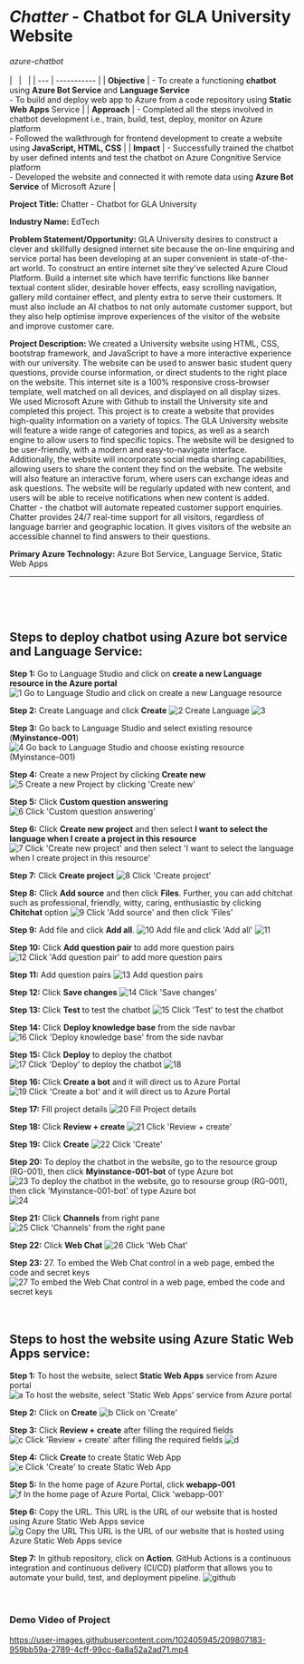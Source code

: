 # _Chatter_ - Chatbot for GLA University Website
*azure-chatbot*
<br>
<br>
| &nbsp; | &nbsp; |
| --- | ----------- |
| **Objective** | - To create a functioning **chatbot** using **Azure Bot Service** and **Language Service** <br>- To build and deploy web app to Azure from a code repository using **Static Web Apps** Service |
| **Approach** | - Completed all the steps involved in chatbot development i.e., train, build, test, deploy, monitor on Azure platform <br>- Followed the walkthrough for frontend development to create a website using **JavaScript, HTML, CSS** |
| **Impact** | - Successfully trained the chatbot by user defined intents and test the chatbot on Azure Congnitive Service platform</br>- Developed the website and connected it with remote data using **Azure Bot Service** of Microsoft Azure |
<br>

**Project Title:**  Chatter - Chatbot for GLA University

**Industry Name:** EdTech

**Problem Statement/Opportunity:** GLA University desires to construct a clever and skillfully designed internet site because the on-line enquiring and service portal has been developing at an super convenient in state-of-the-art world. To construct an entire internet site they've selected Azure Cloud Platform. Build a internet site which have terrific functions like banner textual content slider, desirable hover effects, easy scrolling navigation, gallery mild container effect, and plenty extra to serve their customers. It must also include an AI chatbos to not only automate customer support, but they also help optimise improve experiences of the visitor of the website and improve customer care.

**Project Description:** We created a University website using HTML, CSS, bootstrap framework, and JavaScript to have a more interactive experience with our university. The website can be used to answer basic student query questions, provide course information, or direct students to the right place on the website. This internet site is a 100% responsive cross-browser template, well matched on all devices, and displayed on all display sizes. We used Microsoft Azure with Github to install the University site and completed this project. This project is to create a website that provides high-quality information on a variety of topics. The GLA University website will feature a wide range of categories and topics, as well as a search engine to allow users to find specific topics. The website will be designed to be user-friendly, with a modern and easy-to-navigate interface. Additionally, the website will incorporate social media sharing capabilities, allowing users to share the content they find on the website. The website will also feature an interactive forum, where users can exchange ideas and ask questions. The website will be regularly updated with new content, and users will be able to receive notifications when new content is added. Chatter - the chatbot will automate repeated customer support enquiries. Chatter provides 24/7 real-time support for all visitors, regardless of language barrier and geographic location. It gives visitors of the website an accessible channel to find answers to their questions.

**Primary Azure Technology:** Azure Bot Service, Language Service, Static Web Apps

---
<br><br><br>
## Steps to deploy chatbot using Azure bot service and Language Service:

**Step 1:** Go to Language Studio and click on **create a new Language resource in the Azure portal**
![1  Go to Language Studio and click on create a new Language resource](https://user-images.githubusercontent.com/102405945/209784091-f4e11f94-9d32-4b7d-a023-eafdf218b09f.png)

**Step 2:** Create Language and click **Create**
![2  Create Language](https://user-images.githubusercontent.com/102405945/209784304-7fdee977-9a4c-4217-9767-5bd7ee12ea00.png)
![3  ](https://user-images.githubusercontent.com/102405945/209784341-70de1ae6-957a-4c2b-9e09-b0e1ef9048cb.png)

**Step 3:** Go back to Language Studio and select existing resource (**Myinstance-001**)
![4  Go back to Language Studio and choose existing resource (Myinstance-001)](https://user-images.githubusercontent.com/102405945/209784154-bb5a224a-908d-44e4-90ca-db7a0b105323.png)

**Step 4:** Create a new Project by clicking **Create new**
![5  Create a new Project by clicking 'Create new'](https://user-images.githubusercontent.com/102405945/209784192-ea8aaccd-0579-4b60-9549-5fb345935939.png)

**Step 5:** Click **Custom question answering**
![6  Click 'Custom question answering'](https://user-images.githubusercontent.com/102405945/209784373-f4ed7e0b-b0a3-43a6-a616-7cb9874795e0.png)

**Step 6:** Click **Create new project** and then select **I want to select the language when I create a project in this resource**
![7  Click 'Create new project' and then select 'I want to select the language when I create project in this resource'](https://user-images.githubusercontent.com/102405945/209799126-8fbacbe3-c3ff-4fb2-8325-a5a567b7b06a.png)

**Step 7:** Click **Create project**
![8  Click 'Create project'](https://user-images.githubusercontent.com/102405945/209784549-cc3168a1-4130-41e1-8d65-7a0e6f5cd0da.png)

**Step 8:** Click **Add source** and then click **Files**. Further, you can add chitchat such as professional, friendly, witty, caring, enthusiastic by clicking **Chitchat** option
![9  Click 'Add source' and then click 'Files'](https://user-images.githubusercontent.com/102405945/209799292-57e50e9c-45d1-4107-8e38-71f00ac44f93.png)

**Step 9:** Add file and click **Add all**.
![10  Add file and click 'Add all'](https://user-images.githubusercontent.com/102405945/209799360-14d5c83c-673a-4418-87a0-fb9c9db60144.png)
![11  ](https://user-images.githubusercontent.com/102405945/209799394-b0c7468f-8744-4d2e-937b-8e22ebf5a3d1.png)

**Step 10:** Click **Add question pair** to add more question pairs
![12  Click 'Add question pair' to add more question pairs](https://user-images.githubusercontent.com/102405945/209799864-0e0999be-eed1-4801-b2c7-f59e7ad38631.png)

**Step 11:** Add question pairs
![13  Add question pairs](https://user-images.githubusercontent.com/102405945/209799931-04f19de9-ce11-4ea3-bcf3-34c3918ebc06.png)

**Step 12:** Click **Save changes**
![14  Click 'Save changes'](https://user-images.githubusercontent.com/102405945/209800000-7699b683-8c62-4842-8ee6-f10610bfe476.png)

**Step 13:** Click **Test** to test the chatbot
![15  Click 'Test' to test the chatbot](https://user-images.githubusercontent.com/102405945/209800045-21d44bc1-2c62-41f4-98b7-3dd07d4e3d1a.png)

**Step 14:** Click **Deploy knowledge base** from the side navbar
![16  Click 'Deploy knowledge base' from the side navbar](https://user-images.githubusercontent.com/102405945/209800213-7010f6ce-6934-4f7f-9499-7f7e1645d3bd.png)

**Step 15:** Click **Deploy** to deploy the chatbot
![17  Click 'Deploy' to deploy the chatbot](https://user-images.githubusercontent.com/102405945/209800264-48fe4642-ceb7-4d56-ad69-b5b0c4dca642.png)
![18  ](https://user-images.githubusercontent.com/102405945/209800289-eb0be3cc-1005-4333-9fa6-9c1bc088be8c.png)

**Step 16:** Click **Create a bot** and it will direct us to Azure Portal
![19  Click 'Create a bot' and it will direct us to Azure Portal](https://user-images.githubusercontent.com/102405945/209800365-28a1d734-5d05-4e25-9dce-3b5ccdccaa3f.png)

**Step 17:** Fill project details
![20  Fill Project details](https://user-images.githubusercontent.com/102405945/209800407-69e24820-f18b-48df-b5ee-16979df353d1.png)

**Step 18:** Click **Review + create**
![21  Click 'Review + create'](https://user-images.githubusercontent.com/102405945/209800467-b4852fb5-8405-49ae-8f88-194f80a4523f.png)

**Step 19:** Click **Create**
![22  Click 'Create'](https://user-images.githubusercontent.com/102405945/209800515-6bda6eef-3c98-40b6-b284-2350846349cd.png)

**Step 20:** To deploy the chatbot in the website, go to the resource group (RG-001), then click **Myinstance-001-bot** of type Azure bot
![23  To deploy the chatbot in the website, go to resourse group (RG-001), then click 'Myinstance-001-bot' of type Azure bot](https://user-images.githubusercontent.com/102405945/209800655-ce7cec30-04d0-49ee-aefa-a6bf1f0cacad.png)
![24  ](https://user-images.githubusercontent.com/102405945/209800732-089b3721-796c-4a54-a361-8d17f2707176.png)

**Step 21:** Click **Channels** from right pane
![25  Click 'Channels' from the right pane](https://user-images.githubusercontent.com/102405945/209800826-f23a2018-fd8c-403d-a702-d66b8e09ec16.png)

**Step 22:** Click **Web Chat**
![26  Click 'Web Chat'](https://user-images.githubusercontent.com/102405945/209800954-77b2a9b9-bc45-4ffe-a485-89e3fa39d6d8.png)

**Step 23:** 27. To embed the Web Chat control in a web page, embed the code and secret keys
![27  To embed the Web Chat control in a web page, embed the code and secret keys](https://user-images.githubusercontent.com/102405945/209801058-493832eb-a99b-44b0-a045-7d412477ead9.png)
<br><br><br>

## Steps to host the website using Azure Static Web Apps service:
**Step 1:** To host the website, select **Static Web Apps** service from Azure portal
![a  To host the website, select 'Static Web Apps' service from Azure portal](https://user-images.githubusercontent.com/102405945/209801494-92990719-36ed-4e16-8b11-e402f1a88b8a.png)

**Step 2:** Click on **Create**
![b  Click on 'Create'](https://user-images.githubusercontent.com/102405945/209801504-10dc38db-7c01-43e7-8526-6a13c4074163.png)

**Step 3:** Click **Review + create** after filling the required fields
![c  Click 'Review + create' after filling the required fields](https://user-images.githubusercontent.com/102405945/209801587-7629f811-8258-4b20-b3cd-54d612e00de2.png)
![d  ](https://user-images.githubusercontent.com/102405945/209801614-5ee2324a-7b02-4189-8cf6-f9f1c6c2b6d0.png)

**Step 4:** Click **Create** to create Static Web App
![e  Click 'Create' to create Static Web App](https://user-images.githubusercontent.com/102405945/209801684-b96dfce3-16bb-4aca-bce8-4d35c915495d.png)

**Step 5:** In the home page of Azure Portal, click **webapp-001**
![f  In the home page of Azure Portal, Click 'webapp-001'](https://user-images.githubusercontent.com/102405945/209801757-5648f35e-aa27-4559-814e-59cee9612f04.png)

**Step 6:** Copy the URL. This URL is the URL of our website that is hosted using Azure Static Web Apps sevice
![g  Copy the URL This URL is the URL of our website that is hosted using Azure Static Web Apps sevice](https://user-images.githubusercontent.com/102405945/209801846-7d42ddea-bf82-4f4c-a49d-4b9354f0b897.png)

**Step 7:** In github repository, click on **Action**. GitHub Actions is a continuous integration and continuous delivery (CI/CD) platform that allows you to automate your build, test, and deployment pipeline.
![github](https://user-images.githubusercontent.com/102405945/209802086-118581d3-27f6-418a-a16c-89728fa30551.png)
<br><br><br>

### Demo Video of Project


https://user-images.githubusercontent.com/102405945/209807183-959bb59a-2789-4cff-99cc-6a8a52a2ad71.mp4

